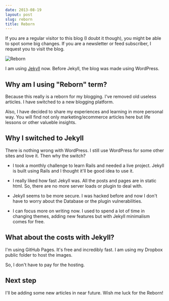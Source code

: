 ```yaml
---
date: 2013-08-19
layout: post
slug: reborn
title: Reborn
---
```


If you are a regular visitor to this blog (I doubt it though), you might be able to spot some big changes. If you are a newsletter or feed subscriber, I request you to visit the blog.

![Reborn](http://dl.dropboxusercontent.com/u/19894695/myblog/reborn.jpg)

I am using [Jekyll](http://jekyllrb.com) now. Before Jekyll, the blog was made using WordPress.


## Why am I using "Reborn" term?

Because this really is a reborn for my blogging. I've removed old useless articles. I have switched to a new blogging platform. 

Also, I have decided to share my experiences and learning in more personal way. You will find not only marketing/ecommerce articles here but life lessons or other valueble insights.

## Why I switched to Jekyll

There is nothing wrong with WordPress. I still use WordPress for some other sites and love it. Then why the switch?

* I took a monthly challenge to learn Rails and needed a live project. Jekyll is built using Rails and I thought it'll be good idea to use it.

* I really liked how fast Jekyll was. All the posts and pages are in static html. So, there are no more server loads or plugin to deal with.

* Jekyll seems to be more secure. I was hacked before and now I don't have to worry about the Database or the plugin vulnerabilities.

* I can focus more on writing now. I used to spend a lot of time in changing themes, adding new features but with Jekyll minimalism comes for free.

## What about the costs with Jekyll?

I'm using GitHub Pages. It's free and incredibly fast. I am using my Dropbox public folder to host the images.

So, I don't have to pay for the hosting.

## Next step

I'll be adding some new articles in near future. Wish me luck for the Reborn!

